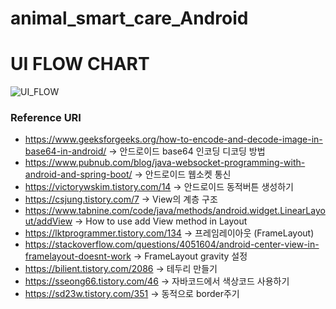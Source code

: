 # animal_smart_care_Android

# UI FLOW CHART

![UI_FLOW](https://user-images.githubusercontent.com/44799091/197707438-935408c3-a3ed-4e20-a78c-c6ca3d3acbdf.JPG)

### Reference URI
- https://www.geeksforgeeks.org/how-to-encode-and-decode-image-in-base64-in-android/ -> 안드로이드 base64 인코딩 디코딩 방법
- https://www.pubnub.com/blog/java-websocket-programming-with-android-and-spring-boot/ -> 안드로이드 웹소켓 통신
- https://victorywskim.tistory.com/14 -> 안드로이드 동적버튼 생성하기
- https://csjung.tistory.com/7 -> View의 계층 구조
- https://www.tabnine.com/code/java/methods/android.widget.LinearLayout/addView -> How to use add View method in Layout
- https://lktprogrammer.tistory.com/134 -> 프레임레이아웃 (FrameLayout)
- https://stackoverflow.com/questions/4051604/android-center-view-in-framelayout-doesnt-work -> FrameLayout gravity 설정
- https://bilient.tistory.com/2086 -> 테두리 만들기
- https://sseong66.tistory.com/46 -> 자바코드에서 색상코드 사용하기
- https://sd23w.tistory.com/351 -> 동적으로 border주기
